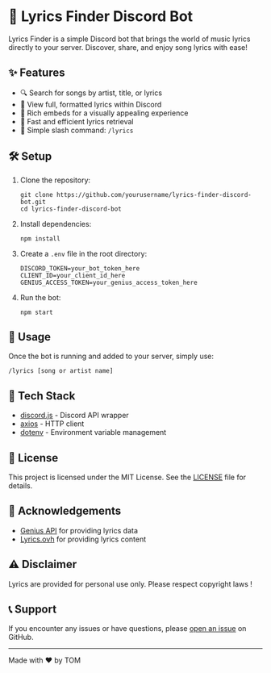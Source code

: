 # 🎵 Lyrics Finder Discord Bot

Lyrics Finder is a simple Discord bot that brings the world of music lyrics directly to your server. Discover, share, and enjoy song lyrics with ease!

## ✨ Features

- 🔍 Search for songs by artist, title, or lyrics
- 📜 View full, formatted lyrics within Discord
- 🎨 Rich embeds for a visually appealing experience
- 🚀 Fast and efficient lyrics retrieval
- 💬 Simple slash command: `/lyrics`

## 🛠️ Setup

1. Clone the repository:
   ```
   git clone https://github.com/yourusername/lyrics-finder-discord-bot.git
   cd lyrics-finder-discord-bot
   ```

2. Install dependencies:
   ```
   npm install
   ```

3. Create a `.env` file in the root directory:
   ```
   DISCORD_TOKEN=your_bot_token_here
   CLIENT_ID=your_client_id_here
   GENIUS_ACCESS_TOKEN=your_genius_access_token_here
   ```

4. Run the bot:
   ```
   npm start
   ```

## 🚀 Usage

Once the bot is running and added to your server, simply use:
   ```
   /lyrics [song or artist name]
   ```


## 🧰 Tech Stack

- [discord.js](https://discord.js.org/) - Discord API wrapper
- [axios](https://axios-http.com/) - HTTP client
- [dotenv](https://github.com/motdotla/dotenv) - Environment variable management

## 📜 License

This project is licensed under the MIT License. See the [LICENSE](LICENSE) file for details.

## 📣 Acknowledgements

- [Genius API](https://docs.genius.com/) for providing lyrics data
- [Lyrics.ovh](https://lyricsovh.docs.apiary.io/) for providing lyrics content

## ⚠️ Disclaimer

Lyrics are provided for personal use only. Please respect copyright laws !

## 📞 Support

If you encounter any issues or have questions, please [open an issue](https://github.com/toi-et-moi/lyrics-finder/issues) on GitHub.

---

Made with ❤️ by TOM